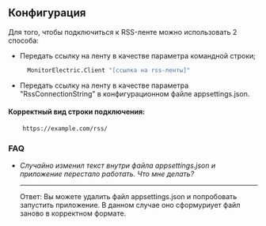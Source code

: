 ## Конфигурация
Для того, чтобы подключиться к RSS-ленте можно использовать 2 способа:
- Передать ссылку на ленту в качестве параметра командной строки;
  ```bash
    MonitorElectric.Client "[ссылка на rss-ленты]"
  ```
- Передать ссылку на ленту в качестве параметра "RssConnectionString" в конфигурационном файле appsettings.json.
#### Корректный вид строки подключения:
```
    https://example.com/rss/
```


### FAQ
- *Случайно изменил текст внутри файла appsettings.json и приложение перестало работать. Что мне делать?*<hr/>
    Ответ: Вы можете удалить файл appsettings.json и попробовать запустить приложение. В данном случае оно сформуриует файл заново в корректном формате.